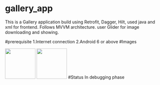 # gallery_app
This is a Gallery application build using Retrofit, Dagger, Hilt, used java and xml for frontend.
Follows MVVM architecture.
user Glider for image downloading and showing.

#prerequisite
1.Internet connection
2.Android 6 or above
#Images

<img src="https://github.com/ritanath2k03/gallery_app/assets/102875024/27f3d8d3-e6f3-49ee-abc6-6023245b64e6" width="100" height="100">

<img src="https://github.com/ritanath2k03/gallery_app/assets/102875024/21fa0073-03ba-4541-bac2-c4de0462ec5d" width="100" height="100">
#Status 
In debugging phase
